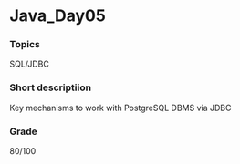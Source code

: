 # Java_Day05

### Topics
SQL/JDBC


### Short descriptiion
Key mechanisms to work with PostgreSQL DBMS via JDBC

### Grade
80/100
